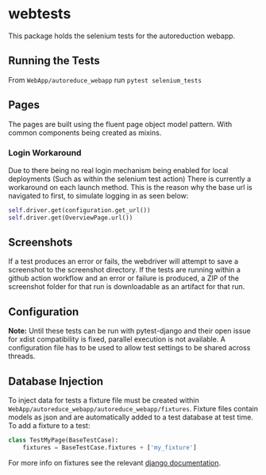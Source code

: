# webtests

This package holds the selenium tests for the autoreduction webapp.
## Running the Tests
From `WebApp/autoreduce_webapp` run `pytest selenium_tests`

## Pages
The pages are built using the fluent page object model pattern. With common components being created
as mixins.

### Login Workaround
Due to there being no real login mechanism being enabled for local deployments (Such as
within the selenium test action) There is currently a workaround on each launch method.
This is the reason why the base url is navigated to first, to simulate logging in as
seen below:
```python
self.driver.get(configuration.get_url())
self.driver.get(OverviewPage.url())
```

## Screenshots
If a test produces an error or fails, the webdriver will attempt to save a screenshot to the
screenshot directory. If the tests are running within a github action workflow and an error or
failure is produced, a ZIP of the screenshot folder for that run is downloadable as an artifact for
that run.

## Configuration
**Note:** Until these tests can be run with pytest-django and their open issue for xdist compatibility is fixed,
parallel execution is not available.
A configuration file has to be used to allow test settings to be shared across threads.

## Database Injection
To inject data for tests a fixture file must be created within `WebApp/autoreduce_webapp/autoreduce_webapp/fixtures`.
Fixture files contain models as json and are automatically added to a test database at test time.
To add a fixture to a test:
```python
class TestMyPage(BaseTestCase):
    fixtures = BaseTestCase.fixtures + ['my_fixture']
```
For more info on fixtures see the relevant [django documentation](https://docs.djangoproject.com/en/3.1/howto/initial-data/).
